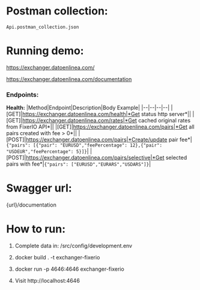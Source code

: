 # Postman collection:

    Api.postman_collection.json

# Running demo:

https://exchanger.datoenlinea.com/

https://exchanger.datoenlinea.com/documentation

### Endpoints:

**Health:**
|Method|Endpoint|Description|Body Example|
|--|--|--|--|
|[GET]|https://exchanger.datoenlinea.com/health|*Get status http server*||
|[GET]|https://exchanger.datoenlinea.com/rates|*Get cached original rates from FixerIO API*||
|[GET]|https://exchanger.datoenlinea.com/pairs|*Get all pairs created with fee > 0*||
|[POST]|https://exchanger.datoenlinea.com/pairs|*Create/update pair fee*|`{"pairs": [{"pair": "EURUSD","feePercentage": 12},{"pair": "USDEUR","feePercentage": 5}]}`|
|[POST]|https://exchanger.datoenlinea.com/pairs/selective|*Get selected pairs with fee\*|`{"pairs": ["EURUSD","EURARS","USDARS"]}`|

# Swagger url:

{url}/documentation

# How to run:

1. Complete data in: /src/config/development.env

2. docker build . -t exchanger-fixerio
3. docker run -p 4646:4646 exchanger-fixerio
4. Visit http://localhost:4646

